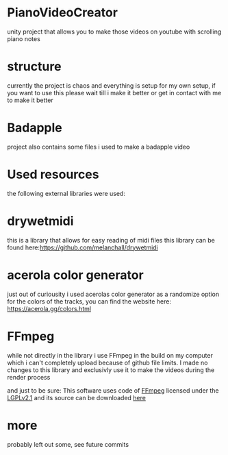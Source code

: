 # PianoVideoCreator

unity project that allows you to make those videos on youtube with scrolling piano notes

# structure 
currently the project is chaos and everything is setup for my own setup, if you want to use this please wait till i make it better or get in contact with me to make it better

# Badapple
project also contains some files i used to make a badapple video


# Used resources 
the following external libraries were used:
# drywetmidi
this is a library that allows for easy reading of midi files
this library can be found here:https://github.com/melanchall/drywetmidi
# acerola color generator
just out of curiousity i used acerolas color generator as a randomize option for the colors of the tracks, you can find the website here: https://acerola.gg/colors.html
# FFmpeg
while not directly in the library i use FFmpeg in the build on my computer which i can't completely upload because of github file limits. I made no changes to this library and exclusivly use it to make the videos during the render process

and just to be sure:
This software uses code of <a href=http://ffmpeg.org>FFmpeg</a> licensed under the <a href=http://www.gnu.org/licenses/old-licenses/lgpl-2.1.html>LGPLv2.1</a> and its source can be downloaded <a href=link_to_your_sources>here</a>

# more
probably left out some, see future commits

